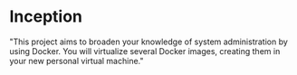# Inception
"This project aims to broaden your knowledge of system administration by using Docker. You will virtualize several Docker images, creating them in your new personal virtual machine."
